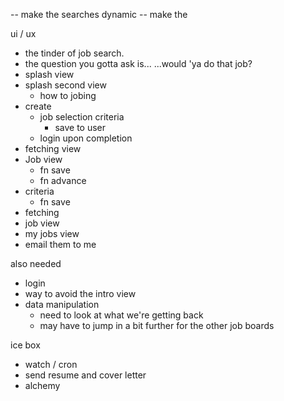 -- make the searches dynamic
-- make the

ui / ux
- the tinder of job search.
- the question you gotta ask is...
...would 'ya do that job?
- splash view
- splash second view
  - how to jobing
- create
  - job selection criteria
    - save to user
  - login upon completion
- fetching view
- Job view
  - fn save
  - fn advance
- criteria
  - fn save
- fetching
- job view
- my jobs view
- email them to me

also needed
- login
- way to avoid the intro view
- data manipulation
  - need to look at what we're getting back
  - may have to jump in a bit further for the other job boards

ice box
- watch / cron
- send resume and cover letter
- alchemy

